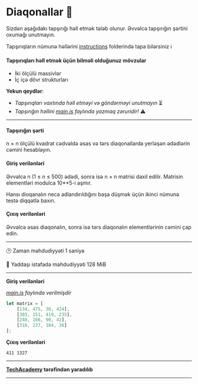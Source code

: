 # Diaqonallar 🎯

Sizdən aşağıdakı tapşırığı həll etmək tələb olunur. Əvvəlcə tapşırığın şərtini oxumağı unutmayın.

Tapşırıqların nümunə həllərini [instructions](../instructions) folderində tapa bilərsiniz :information_source:

#### Tapşırıqları həll etmək üçün bilməli olduğunuz mövzular

* İki ölçülü massivlər
* İç içə dövr strukturları

**Yekun qeydlər**: 

* *Tapşırıqları vaxtında həll etməyi və göndərməyi unutmayın* ⏳
* *Tapşırığın həllini [main.js](./main.js) faylında yazmaq zəruridir!* :warning:

---

#### Tapşırığın şərti

n × n ölçülü kvadrat cədvəldə əsas və tərs diaqonallarda yerləşən ədədlərin cəmini hesablayın.

#### Giriş verilənləri
Əvvəlcə n (1 ≤ n ≤ 500) ədədi, sonra isə n × n matrisi daxil edilir. Matrisin elementləri modulca 10**5-i aşmır.

Hansı dioqanalın necə adlandırıldığını başa düşmək üçün ikinci nümunə testə diqqətlə baxın.

#### Çıxış verilənləri
Əvvəlcə əsas diaqonalın, sonra isə tərs diaqonalın elementlərinin cəmini çap edin.

---

:clock2: Zaman məhdudiyyəti 1 saniyə

:floppy_disk: Yaddaşı istafadə məhdudiyyəti 128 MiB

---

**Giriş verilənləri** 

*[main.js](./main.js) faylında verilmişdir*
```javascript
let matrix = [
    [134, 475, 30, 424],
    [303, 151, 419, 235],
    [248, 166, 90, 42],
    [318, 237, 184, 36]
];
```

**Çıxış verilənləri**

```
411 1327
```


---

**[TechAcademy](https://www.tech.edu.az/) tərəfindən yaradılıb**

---
